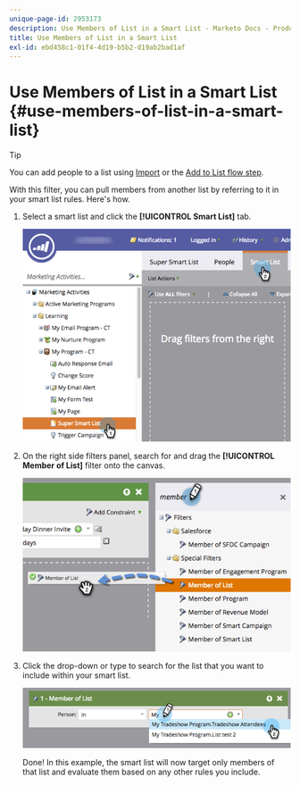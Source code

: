 ```yaml
---
unique-page-id: 2953173
description: Use Members of List in a Smart List - Marketo Docs - Product Documentation
title: Use Members of List in a Smart List
exl-id: ebd458c1-01f4-4d19-b5b2-d19ab2bad1af
---
```

# Use Members of List in a Smart List {#use-members-of-list-in-a-smart-list}

>[!TIP]
>
>You can add people to a list using [Import](/help/marketo/getting-started/quick-wins/import-a-list-of-people.md) or the [Add to List flow step](/help/marketo/product-docs/core-marketo-concepts/smart-campaigns/flow-actions/add-to-list.md).

With this filter, you can pull members from another list by referring to it in your smart list rules. Here's how.

1. Select a smart list and click the **[!UICONTROL Smart List]** tab.

   ![](assets/smartlist-sltab.png)

1. On the right side filters panel, search for and drag the **[!UICONTROL Member of List]** filter onto the canvas.

   ![](assets/use-members-of-list-in-a-smart-list-2nd.png)

1. Click the drop-down or type to search for the list that you want to include within your smart list.

   ![](assets/memberoflist.png)

   Done! In this example, the smart list will now target only members of that list and evaluate them based on any other rules you include.
